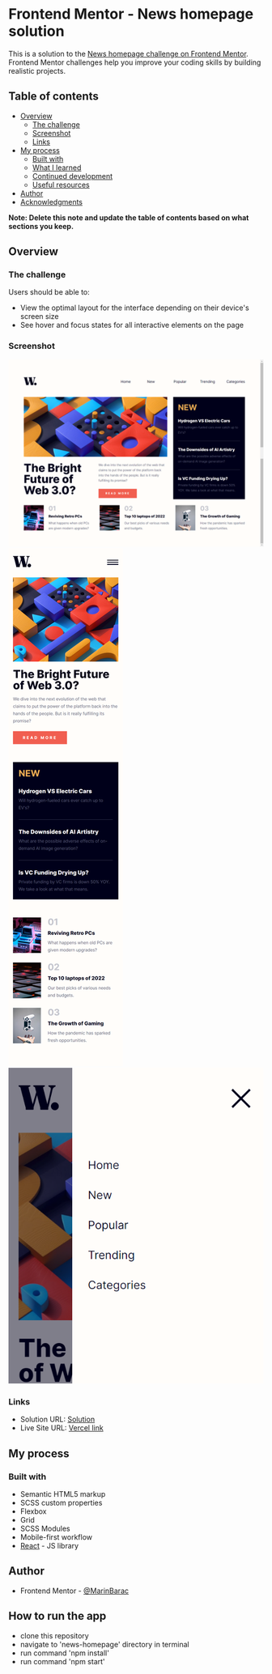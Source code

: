 # Frontend Mentor - News homepage solution

This is a solution to the [News homepage challenge on Frontend Mentor](https://www.frontendmentor.io/challenges/news-homepage-H6SWTa1MFl). Frontend Mentor challenges help you improve your coding skills by building realistic projects. 

## Table of contents

- [Overview](#overview)
  - [The challenge](#the-challenge)
  - [Screenshot](#screenshot)
  - [Links](#links)
- [My process](#my-process)
  - [Built with](#built-with)
  - [What I learned](#what-i-learned)
  - [Continued development](#continued-development)
  - [Useful resources](#useful-resources)
- [Author](#author)
- [Acknowledgments](#acknowledgments)

**Note: Delete this note and update the table of contents based on what sections you keep.**

## Overview

### The challenge

Users should be able to:

- View the optimal layout for the interface depending on their device's screen size
- See hover and focus states for all interactive elements on the page

### Screenshot

![](./screenshot.png)
![](./screenshot-mobile.png)
![](./mobile-menu.png)

### Links

- Solution URL: [Solution](https://www.frontendmentor.io/solutions/news-homepage-kfrRc_omro)
- Live Site URL: [Vercel link](https://frontend-mentor-news-homepage-one.vercel.app/)

## My process

### Built with

- Semantic HTML5 markup
- SCSS custom properties
- Flexbox
- Grid
- SCSS Modules
- Mobile-first workflow
- [React](https://reactjs.org/) - JS library

## Author

- Frontend Mentor - [@MarinBarac](https://www.frontendmentor.io/profile/MarinBarac)

## How to run the app
- clone this repository
- navigate to 'news-homepage' directory in terminal
- run command 'npm install'
- run command 'npm start'